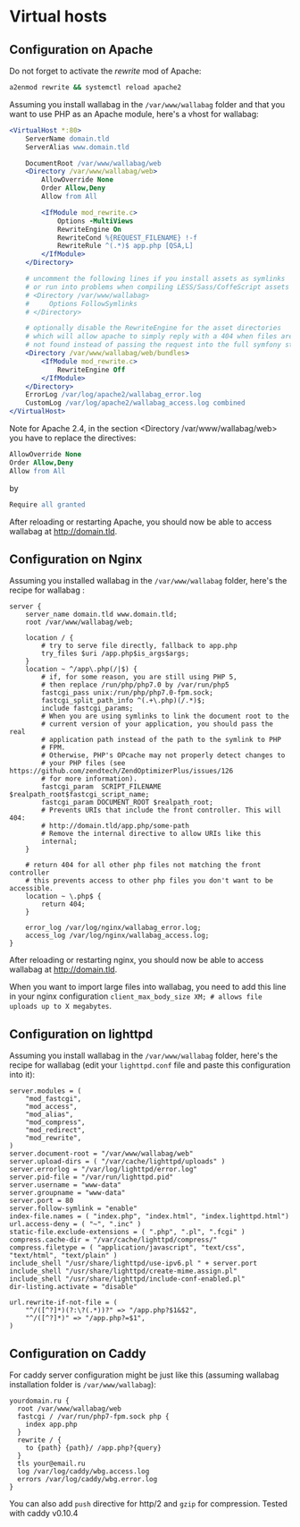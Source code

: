 # Virtual hosts

## Configuration on Apache

Do not forget to activate the *rewrite* mod of Apache:

```bash
a2enmod rewrite && systemctl reload apache2
```

Assuming you install wallabag in the `/var/www/wallabag` folder and that
you want to use PHP as an Apache module, here's a vhost for wallabag:

```apache
<VirtualHost *:80>
    ServerName domain.tld
    ServerAlias www.domain.tld

    DocumentRoot /var/www/wallabag/web
    <Directory /var/www/wallabag/web>
        AllowOverride None
        Order Allow,Deny
        Allow from All

        <IfModule mod_rewrite.c>
            Options -MultiViews
            RewriteEngine On
            RewriteCond %{REQUEST_FILENAME} !-f
            RewriteRule ^(.*)$ app.php [QSA,L]
        </IfModule>
    </Directory>

    # uncomment the following lines if you install assets as symlinks
    # or run into problems when compiling LESS/Sass/CoffeScript assets
    # <Directory /var/www/wallabag>
    #     Options FollowSymlinks
    # </Directory>

    # optionally disable the RewriteEngine for the asset directories
    # which will allow apache to simply reply with a 404 when files are
    # not found instead of passing the request into the full symfony stack
    <Directory /var/www/wallabag/web/bundles>
        <IfModule mod_rewrite.c>
            RewriteEngine Off
        </IfModule>
    </Directory>
    ErrorLog /var/log/apache2/wallabag_error.log
    CustomLog /var/log/apache2/wallabag_access.log combined
</VirtualHost>
```

Note for Apache 2.4, in the section
&lt;Directory /var/www/wallabag/web&gt; you have to replace the
directives:

```apache
AllowOverride None
Order Allow,Deny
Allow from All
```

by

```apache
Require all granted
```

After reloading or restarting Apache, you should now be able to access
wallabag at <http://domain.tld>.

## Configuration on Nginx

Assuming you installed wallabag in the `/var/www/wallabag` folder,
here's the recipe for wallabag :

```nginx
server {
    server_name domain.tld www.domain.tld;
    root /var/www/wallabag/web;

    location / {
        # try to serve file directly, fallback to app.php
        try_files $uri /app.php$is_args$args;
    }
    location ~ ^/app\.php(/|$) {
        # if, for some reason, you are still using PHP 5,
        # then replace /run/php/php7.0 by /var/run/php5
        fastcgi_pass unix:/run/php/php7.0-fpm.sock;
        fastcgi_split_path_info ^(.+\.php)(/.*)$;
        include fastcgi_params;
        # When you are using symlinks to link the document root to the
        # current version of your application, you should pass the real
        # application path instead of the path to the symlink to PHP
        # FPM.
        # Otherwise, PHP's OPcache may not properly detect changes to
        # your PHP files (see https://github.com/zendtech/ZendOptimizerPlus/issues/126
        # for more information).
        fastcgi_param  SCRIPT_FILENAME  $realpath_root$fastcgi_script_name;
        fastcgi_param DOCUMENT_ROOT $realpath_root;
        # Prevents URIs that include the front controller. This will 404:
        # http://domain.tld/app.php/some-path
        # Remove the internal directive to allow URIs like this
        internal;
    }

    # return 404 for all other php files not matching the front controller
    # this prevents access to other php files you don't want to be accessible.
    location ~ \.php$ {
        return 404;
    }

    error_log /var/log/nginx/wallabag_error.log;
    access_log /var/log/nginx/wallabag_access.log;
}
```

After reloading or restarting nginx, you should now be able to access
wallabag at <http://domain.tld>.

When you want to import large files into wallabag, you need to add this
line in your nginx configuration
`client_max_body_size XM; # allows file uploads up to X megabytes`.

## Configuration on lighttpd

Assuming you install wallabag in the `/var/www/wallabag` folder, here's
the recipe for wallabag (edit your `lighttpd.conf` file and paste this
configuration into it):

```lighttpd
server.modules = (
    "mod_fastcgi",
    "mod_access",
    "mod_alias",
    "mod_compress",
    "mod_redirect",
    "mod_rewrite",
)
server.document-root = "/var/www/wallabag/web"
server.upload-dirs = ( "/var/cache/lighttpd/uploads" )
server.errorlog = "/var/log/lighttpd/error.log"
server.pid-file = "/var/run/lighttpd.pid"
server.username = "www-data"
server.groupname = "www-data"
server.port = 80
server.follow-symlink = "enable"
index-file.names = ( "index.php", "index.html", "index.lighttpd.html")
url.access-deny = ( "~", ".inc" )
static-file.exclude-extensions = ( ".php", ".pl", ".fcgi" )
compress.cache-dir = "/var/cache/lighttpd/compress/"
compress.filetype = ( "application/javascript", "text/css", "text/html", "text/plain" )
include_shell "/usr/share/lighttpd/use-ipv6.pl " + server.port
include_shell "/usr/share/lighttpd/create-mime.assign.pl"
include_shell "/usr/share/lighttpd/include-conf-enabled.pl"
dir-listing.activate = "disable"

url.rewrite-if-not-file = (
    "^/([^?]*)(?:\?(.*))?" => "/app.php?$1&$2",
    "^/([^?]*)" => "/app.php?=$1",
)
```

## Configuration on Caddy

For caddy server configuration might be just like this (assuming wallabag installation folder is `/var/www/wallabag`):

```caddy
yourdomain.ru {
  root /var/www/wallabag/web
  fastcgi / /var/run/php7-fpm.sock php {
    index app.php
  }
  rewrite / {
    to {path} {path}/ /app.php?{query}
  }
  tls your@email.ru
  log /var/log/caddy/wbg.access.log
  errors /var/log/caddy/wbg.error.log
}
```

You can also add `push` directive for http/2 and `gzip` for compression. Tested with caddy v0.10.4
